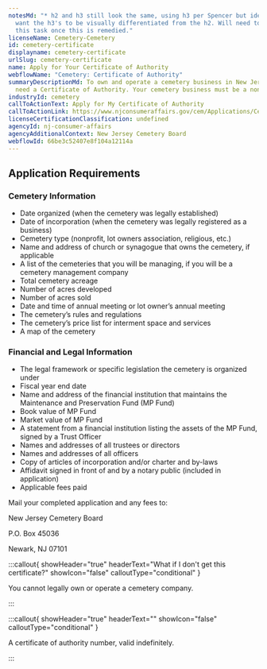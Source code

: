 ```yaml
---
notesMd: "* h2 and h3 still look the same, using h3 per Spencer but ideally we
  want the h3's to be visually differentiated from the h2. Will need to update
  this task once this is remedied."
licenseName: Cemetery-Cemetery
id: cemetery-certificate
displayname: cemetery-certificate
urlSlug: cemetery-certificate
name: Apply for Your Certificate of Authority
webflowName: "Cemetery: Certificate of Authority"
summaryDescriptionMd: To own and operate a cemetery business in New Jersey, you
  need a Certificate of Authority. Your cemetery business must be a nonprofit.
industryId: cemetery
callToActionText: Apply for My Certificate of Authority
callToActionLink: https://www.njconsumeraffairs.gov/cem/Applications/Cemetery-Application-and-Information-Sheet-for-Certificate-of-Authority.pdf
licenseCertificationClassification: undefined
agencyId: nj-consumer-affairs
agencyAdditionalContext: New Jersey Cemetery Board
webflowId: 66be3c52407e8f104a12114a
---
```


## Application Requirements

### Cemetery Information

- Date organized (when the cemetery was legally established)
- Date of incorporation (when the cemetery was legally registered as a business)
- Cemetery type (nonprofit, lot owners association, religious, etc.)
- Name and address of church or synagogue that owns the cemetery, if applicable
- A list of the cemeteries that you will be managing, if you will be a cemetery management company
- Total cemetery acreage
- Number of acres developed
- Number of acres sold
- Date and time of annual meeting or lot owner’s annual meeting
- The cemetery’s rules and regulations
- The cemetery’s price list for interment space and services
- A map of the cemetery

### Financial and Legal Information

- The legal framework or specific legislation the cemetery is organized under
- Fiscal year end date
- Name and address of the financial institution that maintains the Maintenance and Preservation Fund (MP Fund)
- Book value of MP Fund
- Market value of MP Fund
- A statement from a financial institution listing the assets of the MP Fund, signed by a Trust Officer
- Names and addresses of all trustees or directors
- Names and addresses of all officers
- Copy of articles of incorporation and/or charter and by-laws
- Affidavit signed in front of and by a notary public (included in application)
- Applicable fees paid

Mail your completed application and any fees to:

New Jersey Cemetery Board

P.O. Box 45036

Newark, NJ 07101

:::callout{ showHeader="true" headerText="What if I don't get this certificate?" showIcon="false" calloutType="conditional" }

You cannot legally own or operate a cemetery company.

:::

:::callout{ showHeader="true" headerText="" showIcon="false" calloutType="conditional" }

A certificate of authority number, valid indefinitely.

:::
